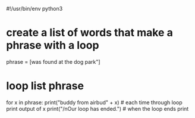 #!/usr/bin/env python3
# create a list of words that make a phrase with a loop
phrase = [was found at the dog park"]
# loop list phrase
for x in phrase:
print("buddy from airbud" + x) # each time through loop print output of x
print("/nOur loop has ended.") # when the loop ends print

